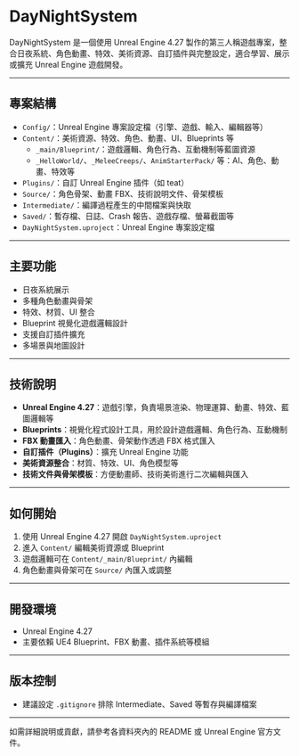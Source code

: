 # DayNightSystem

DayNightSystem 是一個使用 Unreal Engine 4.27 製作的第三人稱遊戲專案，整合日夜系統、角色動畫、特效、美術資源、自訂插件與完整設定，適合學習、展示或擴充 Unreal Engine 遊戲開發。

---

## 專案結構

- `Config/`：Unreal Engine 專案設定檔（引擎、遊戲、輸入、編輯器等）
- `Content/`：美術資源、特效、角色、動畫、UI、Blueprints 等
  - `_main/Blueprint/`：遊戲邏輯、角色行為、互動機制等藍圖資源
  - `_HelloWorld/`、`_MeleeCreeps/`、`AnimStarterPack/` 等：AI、角色、動畫、特效等
- `Plugins/`：自訂 Unreal Engine 插件（如 teat）
- `Source/`：角色骨架、動畫 FBX、技術說明文件、骨架模板
- `Intermediate/`：編譯過程產生的中間檔案與快取
- `Saved/`：暫存檔、日誌、Crash 報告、遊戲存檔、螢幕截圖等
- `DayNightSystem.uproject`：Unreal Engine 專案設定檔

---

## 主要功能

- 日夜系統展示
- 多種角色動畫與骨架
- 特效、材質、UI 整合
- Blueprint 視覺化遊戲邏輯設計
- 支援自訂插件擴充
- 多場景與地圖設計

---

## 技術說明

- **Unreal Engine 4.27**：遊戲引擎，負責場景渲染、物理運算、動畫、特效、藍圖邏輯等
- **Blueprints**：視覺化程式設計工具，用於設計遊戲邏輯、角色行為、互動機制
- **FBX 動畫匯入**：角色動畫、骨架動作透過 FBX 格式匯入
- **自訂插件（Plugins）**：擴充 Unreal Engine 功能
- **美術資源整合**：材質、特效、UI、角色模型等
- **技術文件與骨架模板**：方便動畫師、技術美術進行二次編輯與匯入

---

## 如何開始

1. 使用 Unreal Engine 4.27 開啟 `DayNightSystem.uproject`
2. 進入 `Content/` 編輯美術資源或 Blueprint
3. 遊戲邏輯可在 `Content/_main/Blueprint/` 內編輯
4. 角色動畫與骨架可在 `Source/` 內匯入或調整

---

## 開發環境

- Unreal Engine 4.27
- 主要依賴 UE4 Blueprint、FBX 動畫、插件系統等模組

---

## 版本控制

- 建議設定 `.gitignore` 排除 Intermediate、Saved 等暫存與編譯檔案

---

如需詳細說明或貢獻，請參考各資料夾內的 README 或 Unreal Engine 官方文件。